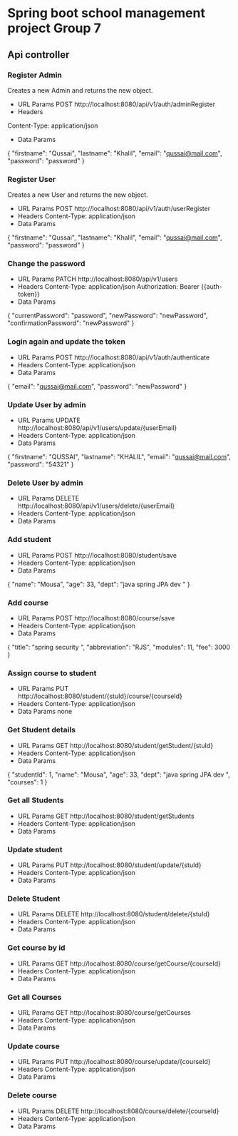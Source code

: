  # Spring boot school management project Group 7

## Api controller

### Register Admin
Creates a new Admin and returns the new object.
* URL Params
  POST http://localhost:8080/api/v1/auth/adminRegister
* Headers

Content-Type: application/json
* Data Params

{
"firstname": "Qussai",
"lastname": "Khalil",
"email":  "qussai@mail.com",
"password": "password"
}

### Register User
Creates a new User and returns the new object.
* URL Params
  POST http://localhost:8080/api/v1/auth/userRegister
* Headers
  Content-Type: application/json
* Data Params

{
"firstname": "Qussai",
"lastname": "Khalil",
"email":  "qussai@mail.com",
"password": "password"
}

### Change the password
* URL Params
  PATCH http://localhost:8080/api/v1/users
* Headers
  Content-Type: application/json
  Authorization: Bearer {{auth-token}}
* Data Params

{
"currentPassword": "password",
"newPassword": "newPassword",
"confirmationPassword":  "newPassword"
}

### Login again and update the token
* URL Params
  POST http://localhost:8080/api/v1/auth/authenticate
* Headers
  Content-Type: application/json
* Data Params

{
"email":  "qussai@mail.com",
"password": "newPassword"
}

### Update User by admin
* URL Params
  UPDATE http://localhost:8080/api/v1/users/update/{userEmail}
* Headers
  Content-Type: application/json
* Data Params

{
"firstname": "QUSSAI",
"lastname": "KHALIL",
"email":  "qussai@mail.com",
"password": "54321"
}

### Delete User by admin
* URL Params
  DELETE http://localhost:8080/api/v1/users/delete/{userEmail}
* Headers
  Content-Type: application/json
* Data Params


### Add student
* URL Params
  POST http://localhost:8080/student/save
* Headers
  Content-Type: application/json
* Data Params

{
"name": "Mousa",
"age": 33,
"dept": "java spring JPA dev "
}

### Add course
* URL Params
  POST http://localhost:8080/course/save
* Headers
  Content-Type: application/json
* Data Params

{
"title": "spring security ",
"abbreviation": "RJS",
"modules": 11,
"fee": 3000
}

### Assign course to student
* URL Params
  PUT http://localhost:8080/student/{stuId}/course/{courseId}
* Headers
  Content-Type: application/json
* Data Params
  none 


### Get Student details
* URL Params
  GET http://localhost:8080/student/getStudent/{stuId}
* Headers
  Content-Type: application/json
* Data Params

{
"studentId": 1,
"name": "Mousa",
"age": 33,
"dept": "java spring JPA dev ",
"courses": 1
}


### Get all Students
* URL Params
  GET http://localhost:8080/student/getStudents
* Headers
  Content-Type: application/json
* Data Params

### Update student
* URL Params
  PUT http://localhost:8080/student/update/{stuId}
* Headers
  Content-Type: application/json
* Data Params

### Delete Student 
* URL Params
  DELETE http://localhost:8080/student/delete/{stuId}
* Headers
  Content-Type: application/json
* Data Params

### Get course by id
* URL Params
  GET http://localhost:8080/course/getCourse/{courseId}
* Headers
  Content-Type: application/json
* Data Params

### Get all Courses
* URL Params
  GET http://localhost:8080/course/getCourses
* Headers
  Content-Type: application/json
* Data Params

### Update course
* URL Params
  PUT http://localhost:8080/course/update/{courseId}
* Headers
  Content-Type: application/json
* Data Params

### Delete course
* URL Params
  DELETE http://localhost:8080/course/delete/{courseId}
* Headers
  Content-Type: application/json
* Data Params
